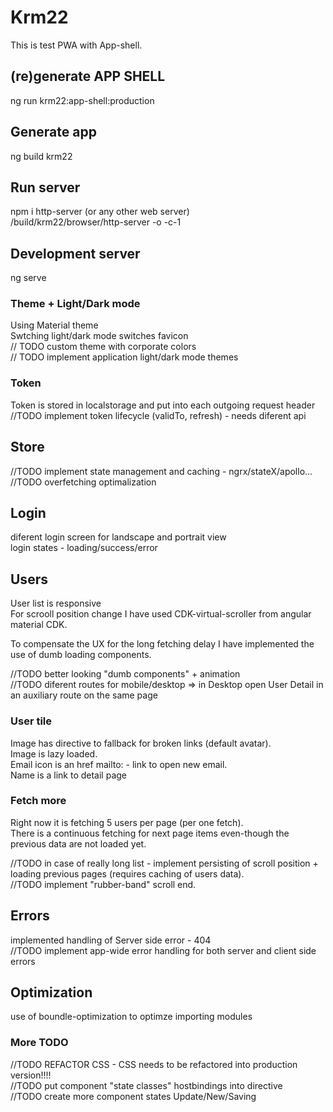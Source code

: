 # Krm22
This is test PWA with App-shell.

## (re)generate APP SHELL
ng run krm22:app-shell:production

## Generate app
ng build krm22

## Run server
npm i http-server (or any other web server)  
/build/krm22/browser/http-server -o -c-1

## Development server
ng serve

### Theme + Light/Dark mode
Using Material theme  
Swtching light/dark mode switches favicon  
// TODO custom theme with corporate colors  
// TODO implement application light/dark mode themes  

### Token
Token is stored in localstorage and put into each outgoing request header  
//TODO implement token lifecycle (validTo, refresh) - needs diferent api

## Store
//TODO implement state management and caching - ngrx/stateX/apollo...  
//TODO overfetching optimalization  

## Login 
diferent login screen for landscape and portrait view  
login states - loading/success/error
## Users
User list is responsive   
For scrooll position change I have used CDK-virtual-scroller from angular material CDK.  

To compensate the UX for the long fetching delay I have implemented the use of dumb loading components.  

//TODO better looking "dumb components" + animation  
//TODO diferent routes for mobile/desktop => in Desktop open User Detail in an auxiliary route on the same page  
### User tile 
Image has directive to fallback for broken links (default avatar).  
Image is lazy loaded.  
Email icon is an href mailto:  - link to open new email.  
Name is a link to detail page  

### Fetch more
Right now it is fetching 5 users per page (per one fetch).  
There is a continuous fetching for next page items even-though the previous data are not loaded yet.  

//TODO in case of really long list - implement persisting of scroll position + loading previous pages (requires caching of users data).  
//TODO implement "rubber-band" scroll end.  

## Errors
implemented handling of Server side error - 404  
//TODO implement app-wide error handling for both server and client side errors 
## Optimization
use of boundle-optimization to optimze importing modules

### More TODO
//TODO REFACTOR CSS - CSS needs to be refactored into production version!!!!  
//TODO put component "state classes" hostbindings into directive  
//TODO create more component states Update/New/Saving  
